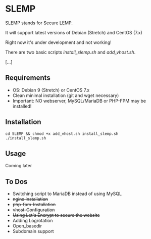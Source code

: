 # SLEMP

SLEMP stands for Secure LEMP.

It will support latest versions of Debian (Stretch) and CentOS (7.x)

Right now it's under development and not working!

There are two basic scripts *install_slemp.sh* and *add_vhost.sh*.

[...]

## Requirements

- OS: Debian 9 (Stretch) or CentOS 7.x
- Clean minimal installation (git and wget necessary)
- Important: NO webserver, MySQL/MariaDB or PHP-FPM may be installed!

## Installation

```git clone https://github.com/timscha/SLEMP.git
cd SLEMP && chmod +x add_vhost.sh install_slemp.sh
./install_slemp.sh
```

## Usage

Coming later

## To Dos

- Switching script to MariaDB instead of using MySQL
- ~~nginx Installation~~
- ~~php-fpm-Installation~~
- ~~vhost-Configuration~~
- ~~Using Let's Encrypt to secure the website~~
- Adding Logrotation
- Open_basedir
- Subdomain support
